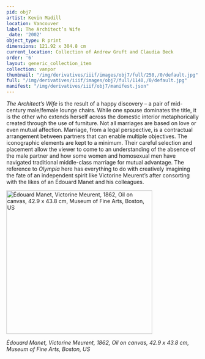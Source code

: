 ```yaml
---
pid: obj7
artist: Kevin Madill
location: Vancouver
label: The Architect’s Wife
_date: '2002'
object_type: R print
dimensions: 121.92 x 304.8 cm
current_location: Collection of Andrew Gruft and Claudia Beck
order: '6'
layout: generic_collection_item
collection: vanpor
thumbnail: "/img/derivatives/iiif/images/obj7/full/250,/0/default.jpg"
full: "/img/derivatives/iiif/images/obj7/full/1140,/0/default.jpg"
manifest: "/img/derivatives/iiif/obj7/manifest.json"
---
```


*The Architect’s Wife* is the result of a happy discovery – a pair of mid-century male/female lounge chairs. While one spouse dominates the title, it is the other who extends herself across the domestic interior metaphorically created through the use of furniture. Not all marriages are based on love or even mutual affection. Marriage, from a legal perspective, is a contractual arrangement between partners that can enable multiple objectives. The iconographic elements are kept to a minimum. Their careful selection and placement allow the viewer to come to an understanding of the absence of the male partner and how some women and homosexual men have navigated traditional middle-class marriage for mutual advantage. The reference to *Olympia* here has everything to do with creatively imagining the fate of an independent spirit like Victorine Meurent’s after consorting with the likes of an Édouard Manet and his colleagues.

<img src="https://kevmadill.github.io/portraiture-vancouver/img/SupportImages/Meurent.png" alt="Édouard Manet, Victorine Meurent, 1862, Oil on canvas, 42.9 x 43.8 cm, Museum of Fine Arts, Boston, US" width="380.952" height="373.809"> 

*Édouard Manet, Victorine Meurent, 1862, Oil on canvas, 42.9 x 43.8 cm, Museum of Fine Arts, Boston, US*
